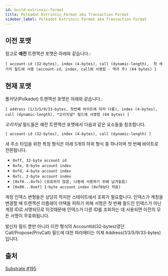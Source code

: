 ```yaml
---
id: build-extrinsic-format
title: Polkadot Extrinsic Format aka Transaction Format
sidebar_label: Polkadot Extrinsic Format aka Transaction Format
---
```


## 이전 포맷

참고로 **예전** 트랜잭션 포맷은 아래와 같습니다.:

```
[ account-id (32-bytes), index (4-bytes), call (dynamic-length),  첫 세가지 필드에 서명 (account-id, index, call에 서명함 - 역자 주) (64 bytes) ]
```

## 현재 포맷

폴카닷(Polkadot) 트랜잭션 포맷은 아래와 같습니다.:

```
[ address (1/3/5/9/33-bytes, 첫번째 바이트에 따라 다름), index (4-bytes), call (dynamic-length), *오리지널* 필드에 서명함 (64 bytes) ]
```

_오리지널_ 필드들은 예전 트랜잭션 포맷에서 다음과 같은 요소들을 참조합니다.

```
[ account-id (32-bytes), index (4-bytes), call (dynamic-length) ]
```

새 주소 타입을 위한 특정 형식은 아래 5개의 하위 형식 중 하나이며 첫 번째 바이트로 전환됩니다.

- `0xff, 32-byte account id`
- `0xfe, 8-byte account index`
- `0xfd, 4-byte account index`
- `0xfc, 2-byte account index`
- `[0xf0...0xfb] (유효하지 않음, 나중에 사용하기 위해 남겨놓음)`
- `[0x00...0xef] 1-byte account index (0xf0보다 작음)`

계정 인덱스 변형들은 상당히 작지만 스테이트에서 조회가 필요합니다. 인덱스가 계정을 변경할 때 트랜잭션 리플레이 어택을 피하기 위해 서명은 첫 번째 필드인 인덱스가 아닌 계정 ID로 서명되므로 이것때문에 인덱스가 다른 ID를 조회하는 데 사용되면 이전의 모든 서명이 무효화됩니다.

발신자 필드 뿐만 아니라 이전 형식의 AccountId(32-bytes)였던 Call/Propose(PrivCall) 필드에 대한 파라매터는 이제 Address(1/3/5/9/33-bytes)입니다.

## 출처

[Substrate #195](https://github.com/paritytech/substrate/pull/195)
